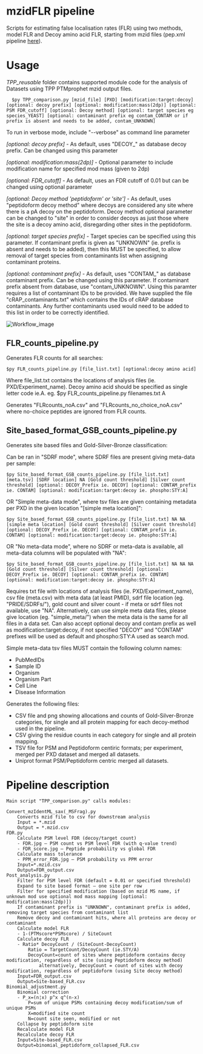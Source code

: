 # mzidFLR pipeline
 
Scripts for estimating false localisation rates (FLR) using two methods, model FLR and Decoy amino acid FLR, starting from mzid files (pep.xml pipeline [here](https://github.com/PGB-LIV/PhosphoFLR)). 

# Usage


*TPP_reusable* folder contains supported module code for the analysis of Datasets using TPP PTMprophet mzid output files.

      $py TPP_comparison.py [mzid_file] [PXD] [modification:target:decoy] [optional: decoy prefix] [optional: modification:mass(2dp)] [optional: PSM FDR_cutoff] [optional: Decoy method] [optional: target species eg species_YEAST] [optional: contaminant prefix eg contam_CONTAM or if prefix is absent and needs to be added, contam_UNKNOWN]


To run in verbose mode, include "--verbose" as command line parameter

*[optional: decoy prefix]* -
As default, uses "DECOY_" as database decoy prefix. Can be changed using this parameter

*[optional: modification:mass(2dp)]* - 
Optional parameter to include modification name for specified mod mass (given to 2dp)

*[optional: FDR_cutoff]* - 
As default, uses an FDR cutoff of 0.01 but can be changed using optional parameter

*[optional: Decoy method 'peptidoform' or 'site']* -
As default, uses "peptidoform decoy method" where decoys are considered any site where there is a pA decoy on the peptidoform. Decoy method optional parameter can be changed to "site" in order to consider decoys as just those where the site is a decoy amino acid, disregarding other sites in the peptidoform. 

*[optional: target species prefix]* -
Target species can be specified using this parameter. If contaminant prefix is given as "UNKNOWN" (ie. prefix is absent and needs to be added), then this MUST be specified, to allow removal of target species from contaminants list when assigning contaminant proteins. 

*[optional: contaminant prefix]* -
As default, uses "CONTAM_" as database contaminant prefix. Can be changed using this parameter. 
If contaminant prefix absent from database, use "contam_UNKNOWN".
Using this paramter requires a list of contaminant IDs to be provided. We have supplied the file "cRAP_contaminants.txt" which contains the IDs of cRAP database contaminants. Any further contaminants used would need to be added to this list in order to be correctly identified.


![Workflow_image](https://user-images.githubusercontent.com/57440286/205335117-e3eea3e7-371c-4736-9d7a-2baf0f10996f.jpg)


## FLR_counts_pipeline.py
Generates FLR counts for all searches:

	$py FLR_counts_pipeline.py [file_list.txt] [optional:decoy amino acid]
 
Where file_list.txt contains the locations of analysis files (ie. PXD/Experiment_name). Decoy amino acid should be specified as single letter code ie.A.
 eg. $py FLR_counts_pipeline.py filenames.txt A 

Generates "FLRcounts_noA.csv" and "FLRcounts_no_choice_noA.csv" where no-choice peptides are ignored from FLR counts.


## Site_based_format_GSB_counts_pipeline.py

Generates site based files and Gold-Silver-Bronze classification:

Can be ran in "SDRF mode", where SDRF files are present giving meta-data per sample:

	$py Site_based_format_GSB_counts_pipeline.py [file_list.txt] [meta.tsv] [SDRF location] NA [Gold count threshold] [Silver count threshold] [optional: DECOY_Prefix ie. DECOY] [optional: CONTAM_prefix ie. CONTAM] [optional: modification:target:decoy ie. phospho:STY:A]
 
 OR "Simple meta-data mode", where tsv files are given containing metadata per PXD in the given location "[simple meta location]":

 	$py Site_based_format_GSB_counts_pipeline.py [file_list.txt] NA NA [simple meta location] [Gold count threshold] [Silver count threshold] [optional: DECOY_Prefix ie. DECOY] [optional: CONTAM_prefix ie. CONTAM] [optional: modification:target:decoy ie. phospho:STY:A]

OR "No meta-data mode", where no SDRF or meta-data is available, all meta-data columns will be populated with "NA":

	$py Site_based_format_GSB_counts_pipeline.py [file_list.txt] NA NA NA [Gold count threshold] [Silver count threshold] [optional: DECOY_Prefix ie. DECOY] [optional: CONTAM_prefix ie. CONTAM] [optional: modification:target:decoy ie. phospho:STY:A]

Requires txt file with locations of analysis files (ie. PXD/Experiment_name), csv file (meta.csv) with meta data (at least PMID), sdrf file location (eg. "PRIDE/SDRFs/"), gold count and silver count - if meta or sdrf files not available, use "NA".
Alternatively, can use simple meta data files, please give location (eg. "simple_meta/") when the meta data is the same for all files in a data set.
Can also accept optional decoy and contam prefix as well as modification:target:decoy, if not specified "DECOY" and "CONTAM" prefixes will be used as default 
and phospho:STY:A used as search mod.

Simple meta-data tsv files MUST contain the following column names: 
- PubMedIDs
- Sample ID
- Organism
- Organism Part
- Cell Line
- Disease Information
 

Generates the following files: 
- CSV file and png showing allocations and counts of Gold-Silver-Bronze categories, for single and all protein mapping for each decoy-method used in the pipeline. 
- CSV giving the residue counts in each category for single and all protein mapping. 
- TSV file for PSM and Peptidoform centiric formats; per experiment, merged per PXD dataset and merged all datasets. 
- Uniprot format PSM/Peptidoform centric merged all datasets.


# Pipeline description

	Main script "TPP_comparison.py" calls modules:

	Convert_mzIdentML_sax(_MSFrag).py
		Converts mzid file to csv for downstream analysis
		Input = *.mzid
		Output = *.mzid.csv
	FDR.py
		Calculate PSM level FDR (decoy/target count)
		- FDR.jpg – PSM count vs PSM level FDR (with q-value trend)
		- FDR_score.jpg – Peptide probability vs global FDR
		Calculate mass tolerance
		- PPM_error_FDR.jpg – PSM probability vs PPM error
		Input=*.mzid.csv
		Output=FDR_output.csv
	Post_analysis.py
		Filter for PSM level FDR (default = 0.01 or specified threshold)
		Expand to site based format – one site per row
		Filter for specified modification (based on mzid MS name, if unknown mod use optional mod mass mapping [optional: modification:mass(2dp)])
  		If contaminant prefix is "UNKNOWN", contaminant prefix is added, removing target species from contaminant list
		Remove decoy and contaminant hits, where all proteins are decoy or contaminant
		Calculate model FLR
		- 1-(PTMscore*PSMscore) / SiteCount
		Calculate decoy FLR
		- Ratio* DecoyCount / (SiteCount-DecoyCount)
			Ratio = TargetCount/DecoyCount (ie.STY/A) 
			DecoyCount=count of sites where peptidoform contains decoy modification, regardless of site (using Peptidoform decoy method)
   				alternatively, DecoyCount = count of sites with decoy modification, regardless of peptidoform (using Site decoy method)
		Input=FDR_output.csv
		Output=Site-based_FLR.csv
	Binomial_adjustment.py
		Binomial correction 
		- P_x=(n¦x) p^x q^(n-x)
			P=sum of unique PSMs containing decoy modification/sum of unique PSMs
			X=modified site count
			N=count site seen, modified or not
		Collapse by peptidoform site
		Recalculate model FLR 
		Recalculate decoy FLR
		Input=Site-based_FLR.csv
		Output=binomial_peptidoform_collapsed_FLR.csv



